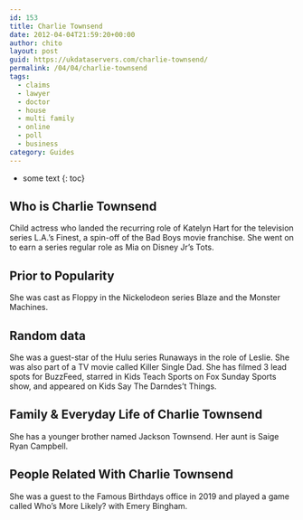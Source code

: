 ```yaml
---
id: 153
title: Charlie Townsend
date: 2012-04-04T21:59:20+00:00
author: chito
layout: post
guid: https://ukdataservers.com/charlie-townsend/
permalink: /04/04/charlie-townsend
tags:
  - claims
  - lawyer
  - doctor
  - house
  - multi family
  - online
  - poll
  - business
category: Guides
---
```


* some text
{: toc}


## Who is  Charlie Townsend
                  
                  
                  
Child actress who landed the recurring role of Katelyn Hart for the television series L.A.&#8217;s Finest, a spin-off of the Bad Boys movie franchise. She went on to earn a series regular role as Mia on Disney Jr&#8217;s Tots.
                  
                
                
                
## Prior to Popularity 
                  
                  
                  
She was cast as Floppy in the Nickelodeon series Blaze and the Monster Machines.
                  
                
                
                
## Random data 
                  
                  
                  
She was a guest-star of the Hulu series Runaways in the role of Leslie. She was also part of a TV movie called Killer Single Dad. She has filmed 3 lead spots for BuzzFeed, starred in Kids Teach Sports on Fox Sunday Sports show, and appeared on Kids Say The Darndes&#8217;t Things.
                  
                
                
                
## Family & Everyday Life of Charlie Townsend
                  
                  
                  
She has a younger brother named Jackson Townsend. Her aunt is Saige Ryan Campbell.
                  
                
                
                
## People Related With  Charlie Townsend
                  
                  
                  
She was a guest to the Famous Birthdays office in 2019 and played a game called Who&#8217;s More Likely? with Emery Bingham.
                  
                
              
            
          
          
          
    
    
  
